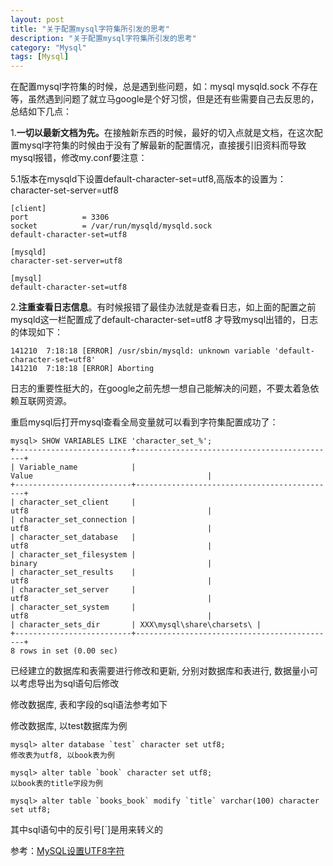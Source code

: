 ```yaml
---
layout: post
title: "关于配置mysql字符集所引发的思考"
description: "关于配置mysql字符集所引发的思考"
category: "Mysql"
tags: [Mysql]
---
```


<p>在配置mysql字符集的时候，总是遇到些问题，如：mysql mysqld.sock 不存在等，虽然遇到问题了就立马google是个好习惯，但是还有些需要自己去反思的，总结如下几点：</p>

<p>1.<strong>一切以最新文档为先。</strong>在接触新东西的时候，最好的切入点就是文档，在这次配置mysql字符集的时候由于没有了解最新的配置情况，直接援引旧资料而导致mysql报错，修改my.conf要注意：</p>

<p>5.1版本在mysqld下设置default-character-set=utf8,高版本的设置为：character-set-server=utf8</p>

<pre><code>[client]
port            = 3306
socket          = /var/run/mysqld/mysqld.sock
default-character-set=utf8

[mysqld]
character-set-server=utf8

[mysql]
default-character-set=utf8
</code></pre>

<p>2.<strong>注重查看日志信息</strong>。有时候报错了最佳办法就是查看日志，如上面的配置之前mysqld这一栏配置成了default-character-set=utf8 才导致mysql出错的，日志的体现如下：</p>

<pre><code>141210  7:18:18 [ERROR] /usr/sbin/mysqld: unknown variable 'default-character-set=utf8'
141210  7:18:18 [ERROR] Aborting
</code></pre>

<p>日志的重要性挺大的，在google之前先想一想自己能解决的问题，不要太着急依赖互联网资源。</p>

<p>重启mysql后打开mysql查看全局变量就可以看到字符集配置成功了：</p>

<pre><code>mysql&gt; SHOW VARIABLES LIKE 'character_set_%';
+--------------------------+---------------------------------------------+
| Variable_name            | Value                                       |
+--------------------------+---------------------------------------------+
| character_set_client     | utf8                                        |
| character_set_connection | utf8                                        |
| character_set_database   | utf8                                        |
| character_set_filesystem | binary                                      |
| character_set_results    | utf8                                        |
| character_set_server     | utf8                                        |
| character_set_system     | utf8                                        |
| character_sets_dir       | XXX\mysql\share\charsets\ |
+--------------------------+---------------------------------------------+
8 rows in set (0.00 sec)
</code></pre>

<p>已经建立的数据库和表需要进行修改和更新, 分别对数据库和表进行, 数据量小可以考虑导出为sql语句后修改</p>

<p>修改数据库, 表和字段的sql语法参考如下</p>

<p>修改数据库, 以test数据库为例</p>

<pre><code>mysql&gt; alter database `test` character set utf8;
修改表为utf8, 以book表为例

mysql&gt; alter table `book` character set utf8;
以book表的title字段为例

mysql&gt; alter table `books_book` modify `title` varchar(100) character set utf8;
</code></pre>

<p>其中sql语句中的反引号[`]是用来转义的</p>

<p>参考：<a href="http://www.cnblogs.com/icejoywoo/archive/2013/03/31/2992145.html">MySQL设置UTF8字符</a></p>
